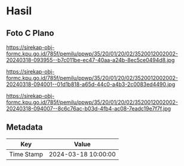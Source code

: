 # Hasil

## Foto C Plano

https://sirekap-obj-formc.kpu.go.id/785f/pemilu/ppwp/35/20/01/20/02/3520012002002-20240318-093955--b7c011be-ec47-40aa-a24b-8ec5ce0494d8.jpg

https://sirekap-obj-formc.kpu.go.id/785f/pemilu/ppwp/35/20/01/20/02/3520012002002-20240318-094001--01d1b818-a65d-44c0-a4b3-2c0083ed4490.jpg

https://sirekap-obj-formc.kpu.go.id/785f/pemilu/ppwp/35/20/01/20/02/3520012002002-20240318-094007--8c6c76ac-b03d-4fb4-ac08-7eadc19e7f7f.jpg


## Metadata

| Key        | Value               |
| ---------- | ------------------- |
| Time Stamp | 2024-03-18 10:00:00 |



